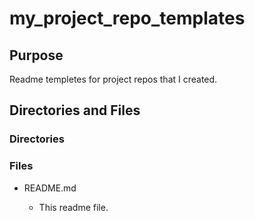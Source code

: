 # my_project_repo_templates

## Purpose

Readme templetes for project repos that I created.

## Directories and Files

### Directories

### Files

- README.md

  - This readme file.
